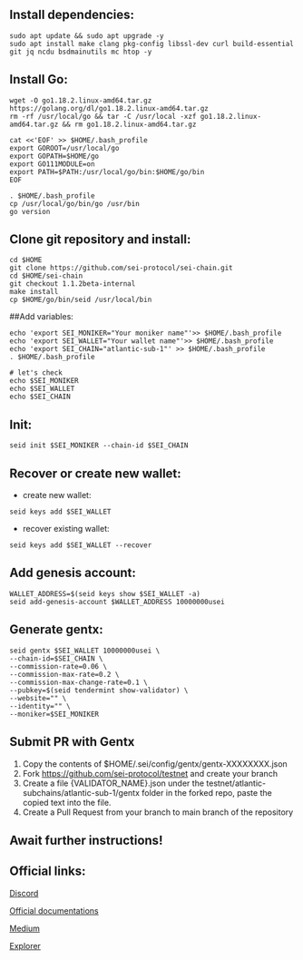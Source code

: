 ## Install dependencies:
```
sudo apt update && sudo apt upgrade -y
sudo apt install make clang pkg-config libssl-dev curl build-essential git jq ncdu bsdmainutils mc htop -y
```
## Install Go:
```
wget -O go1.18.2.linux-amd64.tar.gz https://golang.org/dl/go1.18.2.linux-amd64.tar.gz
rm -rf /usr/local/go && tar -C /usr/local -xzf go1.18.2.linux-amd64.tar.gz && rm go1.18.2.linux-amd64.tar.gz

cat <<'EOF' >> $HOME/.bash_profile
export GOROOT=/usr/local/go
export GOPATH=$HOME/go
export GO111MODULE=on
export PATH=$PATH:/usr/local/go/bin:$HOME/go/bin
EOF

. $HOME/.bash_profile
cp /usr/local/go/bin/go /usr/bin
go version
```
## Clone git repository and install:
```
cd $HOME
git clone https://github.com/sei-protocol/sei-chain.git
cd $HOME/sei-chain
git checkout 1.1.2beta-internal
make install
cp $HOME/go/bin/seid /usr/local/bin
```
##Add variables:
```
echo 'export SEI_MONIKER="Your moniker name"'>> $HOME/.bash_profile
echo 'export SEI_WALLET="Your wallet name"'>> $HOME/.bash_profile
echo 'export SEI_CHAIN="atlantic-sub-1"' >> $HOME/.bash_profile
. $HOME/.bash_profile

# let's check
echo $SEI_MONIKER
echo $SEI_WALLET
echo $SEI_CHAIN
```
## Init:
```
seid init $SEI_MONIKER --chain-id $SEI_CHAIN
```
## Recover or create new wallet:
* create new wallet:
```
seid keys add $SEI_WALLET
```
* recover existing wallet:
```
seid keys add $SEI_WALLET --recover
```
## Add genesis account:
```
WALLET_ADDRESS=$(seid keys show $SEI_WALLET -a)
seid add-genesis-account $WALLET_ADDRESS 10000000usei
```
## Generate gentx:
```
seid gentx $SEI_WALLET 10000000usei \
--chain-id=$SEI_CHAIN \
--commission-rate=0.06 \
--commission-max-rate=0.2 \
--commission-max-change-rate=0.1 \
--pubkey=$(seid tendermint show-validator) \
--website="" \
--identity="" \
--moniker=$SEI_MONIKER
```
## Submit PR with Gentx
1. Copy the contents of $HOME/.sei/config/gentx/gentx-XXXXXXXX.json
2. Fork https://github.com/sei-protocol/testnet and create your branch 
3. Create a file {VALIDATOR_NAME}.json under the testnet/atlantic-subchains/atlantic-sub-1/gentx folder in the forked repo, paste the copied text into the file.
4. Create a Pull Request from your branch to main branch of the repository

## Await further instructions!

## Official links:

[Discord](https://discord.gg/4XD3PnhH)

[Official documentations](https://docs.seinetwork.io/nodes-and-validators/joining-testnets)

[Medium](https://medium.com/@seinetwork)

[Explorer](https://sei.explorers.guru/validators)
